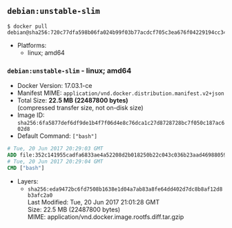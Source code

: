 ## `debian:unstable-slim`

```console
$ docker pull debian@sha256:720c77dfa598b06fa024b99f03b77acdcf705c3ea676f04229194cc34d65a772
```

-	Platforms:
	-	linux; amd64

### `debian:unstable-slim` - linux; amd64

-	Docker Version: 17.03.1-ce
-	Manifest MIME: `application/vnd.docker.distribution.manifest.v2+json`
-	Total Size: **22.5 MB (22487800 bytes)**  
	(compressed transfer size, not on-disk size)
-	Image ID: `sha256:6fa5877def6df9de1b4f7f06d4e8c76dca1c27d8728728bc7f050c187ac602d8`
-	Default Command: `["bash"]`

```dockerfile
# Tue, 20 Jun 2017 20:29:03 GMT
ADD file:352c141955cadfa6833ae4a52208d2b018250b22c043c036b23aad46988059e9 in / 
# Tue, 20 Jun 2017 20:29:04 GMT
CMD ["bash"]
```

-	Layers:
	-	`sha256:eda9472bc6fd7508b1638e1d04a7ab83a8fe64dd402d7dc8b8af12d8b3afc2a0`  
		Last Modified: Tue, 20 Jun 2017 21:01:28 GMT  
		Size: 22.5 MB (22487800 bytes)  
		MIME: application/vnd.docker.image.rootfs.diff.tar.gzip
